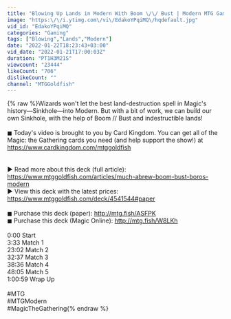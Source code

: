 ```yaml
---
title: "Blowing Up Lands in Modern With Boom \/\/ Bust | Modern MTG Gameplay"
image: "https:\/\/i.ytimg.com\/vi\/EdakoYPqiMQ\/hqdefault.jpg"
vid_id: "EdakoYPqiMQ"
categories: "Gaming"
tags: ["Blowing","Lands","Modern"]
date: "2022-01-22T18:23:43+03:00"
vid_date: "2022-01-21T17:00:03Z"
duration: "PT1H3M21S"
viewcount: "23444"
likeCount: "706"
dislikeCount: ""
channel: "MTGGoldfish"
---
```

{% raw %}Wizards won't let the best land-destruction spell in Magic's history—Sinkhole—into Modern. But with a bit of work, we can build our own Sinkhole, with the help of Boom // Bust and indestructible lands!<br /><br />◼ Today's video is brought to you by Card Kingdom. You can get all of the Magic: the Gathering cards you need (and help support the show!) at <a rel="nofollow" target="blank" href="https://www.cardkingdom.com/mtggoldfish">https://www.cardkingdom.com/mtggoldfish</a><br /><br /><br />► Read more about this deck (full article): <a rel="nofollow" target="blank" href="https://www.mtggoldfish.com/articles/much-abrew-boom-bust-boros-modern">https://www.mtggoldfish.com/articles/much-abrew-boom-bust-boros-modern</a><br />► View this deck with the latest prices: <a rel="nofollow" target="blank" href="https://www.mtggoldfish.com/deck/4541544#paper">https://www.mtggoldfish.com/deck/4541544#paper</a><br /><br />◼ Purchase this deck (paper): <a rel="nofollow" target="blank" href="http://mtg.fish/ASFPK">http://mtg.fish/ASFPK</a><br />◼ Purchase this deck (Magic Online): <a rel="nofollow" target="blank" href="http://mtg.fish/W8LKh">http://mtg.fish/W8LKh</a><br /><br />0:00 Start<br />3:33 Match 1<br />23:02 Match 2<br />32:37 Match 3<br />38:36 Match 4<br />48:05 Match 5<br />1:00:59 Wrap Up<br /><br />#MTG<br />#MTGModern<br />#MagicTheGathering{% endraw %}
